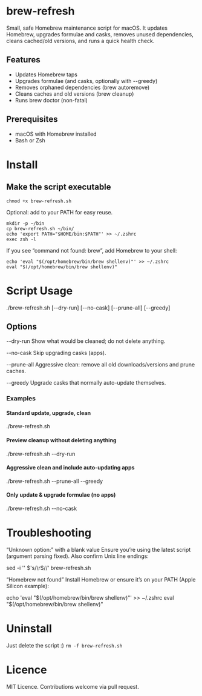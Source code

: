 # brew-refresh

Small, safe Homebrew maintenance script for macOS.
It updates Homebrew, upgrades formulae and casks, removes unused dependencies, cleans cached/old versions, and runs a quick health check.

## Features

- Updates Homebrew taps
- Upgrades formulae (and casks, optionally with --greedy)
- Removes orphaned dependencies (brew autoremove)
- Cleans caches and old versions (brew cleanup)
- Runs brew doctor (non-fatal)

## Prerequisites

- macOS with Homebrew installed
- Bash or Zsh

# Install
## Make the script executable
`chmod +x brew-refresh.sh`

Optional: add to your PATH for easy reuse.
```
mkdir -p ~/bin
cp brew-refresh.sh ~/bin/
echo 'export PATH="$HOME/bin:$PATH"' >> ~/.zshrc
exec zsh -l
```

If you see “command not found: brew”, add Homebrew to your shell:
```
echo 'eval "$(/opt/homebrew/bin/brew shellenv)"' >> ~/.zshrc
eval "$(/opt/homebrew/bin/brew shellenv)"
```
# Script Usage
./brew-refresh.sh [--dry-run] [--no-cask] [--prune-all] [--greedy]

## Options

--dry-run
Show what would be cleaned; do not delete anything.

--no-cask
Skip upgrading casks (apps).

--prune-all
Aggressive clean: remove all old downloads/versions and prune caches.

--greedy
Upgrade casks that normally auto-update themselves.

### Examples
#### Standard update, upgrade, clean
./brew-refresh.sh

#### Preview cleanup without deleting anything
./brew-refresh.sh --dry-run

#### Aggressive clean and include auto-updating apps
./brew-refresh.sh --prune-all --greedy

#### Only update & upgrade formulae (no apps)
./brew-refresh.sh --no-cask

# Troubleshooting

“Unknown option:” with a blank value
Ensure you’re using the latest script (argument parsing fixed). Also confirm Unix line endings:

sed -i '' $'s/\r$//' brew-refresh.sh

“Homebrew not found”
Install Homebrew or ensure it’s on your PATH (Apple Silicon example):

echo 'eval "$(/opt/homebrew/bin/brew shellenv)"' >> ~/.zshrc
eval "$(/opt/homebrew/bin/brew shellenv)"

# Uninstall
Just delete the script :) 
`rm -f brew-refresh.sh`

# Licence
MIT Licence. Contributions welcome via pull request.
